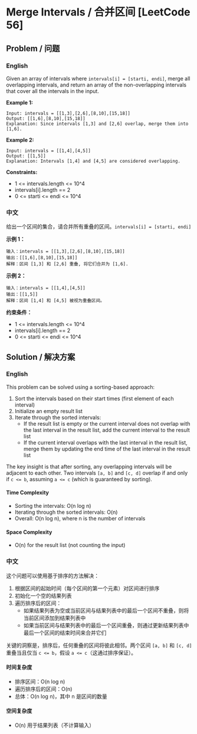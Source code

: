 # Merge Intervals / 合并区间 [LeetCode 56]

## Problem / 问题

### English

Given an array of intervals where `intervals[i] = [starti, endi]`, merge all overlapping intervals, and return an array of the non-overlapping intervals that cover all the intervals in the input.

**Example 1:**
```
Input: intervals = [[1,3],[2,6],[8,10],[15,18]]
Output: [[1,6],[8,10],[15,18]]
Explanation: Since intervals [1,3] and [2,6] overlap, merge them into [1,6].
```

**Example 2:**
```
Input: intervals = [[1,4],[4,5]]
Output: [[1,5]]
Explanation: Intervals [1,4] and [4,5] are considered overlapping.
```

**Constraints:**
- 1 <= intervals.length <= 10^4
- intervals[i].length == 2
- 0 <= starti <= endi <= 10^4

### 中文

给出一个区间的集合，请合并所有重叠的区间。`intervals[i] = [starti, endi]`

**示例 1：**
```
输入：intervals = [[1,3],[2,6],[8,10],[15,18]]
输出：[[1,6],[8,10],[15,18]]
解释：区间 [1,3] 和 [2,6] 重叠, 将它们合并为 [1,6].
```

**示例 2：**
```
输入：intervals = [[1,4],[4,5]]
输出：[[1,5]]
解释：区间 [1,4] 和 [4,5] 被视为重叠区间。
```

**约束条件：**
- 1 <= intervals.length <= 10^4
- intervals[i].length == 2
- 0 <= starti <= endi <= 10^4

## Solution / 解决方案

### English

This problem can be solved using a sorting-based approach:

1. Sort the intervals based on their start times (first element of each interval)
2. Initialize an empty result list
3. Iterate through the sorted intervals:
   - If the result list is empty or the current interval does not overlap with the last interval in the result list, add the current interval to the result list
   - If the current interval overlaps with the last interval in the result list, merge them by updating the end time of the last interval in the result list

The key insight is that after sorting, any overlapping intervals will be adjacent to each other. Two intervals `[a, b]` and `[c, d]` overlap if and only if `c <= b`, assuming `a <= c` (which is guaranteed by sorting).

#### Time Complexity
- Sorting the intervals: O(n log n)
- Iterating through the sorted intervals: O(n)
- Overall: O(n log n), where n is the number of intervals

#### Space Complexity
- O(n) for the result list (not counting the input)

### 中文

这个问题可以使用基于排序的方法解决：

1. 根据区间的起始时间（每个区间的第一个元素）对区间进行排序
2. 初始化一个空的结果列表
3. 遍历排序后的区间：
   - 如果结果列表为空或当前区间与结果列表中的最后一个区间不重叠，则将当前区间添加到结果列表中
   - 如果当前区间与结果列表中的最后一个区间重叠，则通过更新结果列表中最后一个区间的结束时间来合并它们

关键的洞察是，排序后，任何重叠的区间将彼此相邻。两个区间 `[a, b]` 和 `[c, d]` 重叠当且仅当 `c <= b`，假设 `a <= c`（这通过排序保证）。

#### 时间复杂度
- 排序区间：O(n log n)
- 遍历排序后的区间：O(n)
- 总体：O(n log n)，其中 n 是区间的数量

#### 空间复杂度
- O(n) 用于结果列表（不计算输入） 